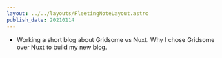 ```yaml
---
layout: ../../layouts/FleetingNoteLayout.astro
publish_date: 20210114
---
```


- Working a short blog about Gridsome vs Nuxt. Why I chose Gridsome over Nuxt to build my new blog.
